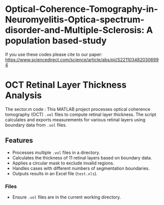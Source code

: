 # Optical-Coherence-Tomography-in-Neuromyelitis-Optica-spectrum-disorder-and-Multiple-Sclerosis: A population based-study

If you use these codes please cite to our paper: https://www.sciencedirect.com/science/article/abs/pii/S2211034820306994


# OCT Retinal Layer Thickness Analysis
The sector.m code :
This MATLAB project processes optical coherence tomography (OCT) `.vol` files to compute retinal layer thickness. The script calculates and exports measurements for various retinal layers using boundary data from `.vol` files.

## Features

- Processes multiple `.vol` files in a directory.
- Calculates the thickness of 11 retinal layers based on boundary data.
- Applies a circular mask to exclude invalid regions.
- Handles cases with different numbers of segmentation boundaries.
- Outputs results in an Excel file (`test.xls`).

### Files
- Ensure `.vol` files are in the current working directory.


